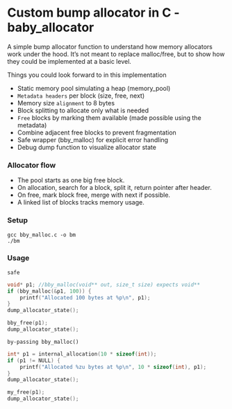 # Custom bump allocator in C - baby_allocator

A simple bump allocator function to understand how memory allocators work under the hood. It’s not meant to replace malloc/free, but to show how they could be implemented at a basic level.<br>

Things you could look forward to in this implementation

- Static memory pool simulating a heap (memory_pool)
- `Metadata headers` per block (size, free, next)
- Memory size `alignment` to 8 bytes
- Block splitting to allocate only what is needed
- `Free` blocks by marking them available (made possible using the metadata)
- Combine adjacent free blocks to prevent fragmentation
- Safe wrapper (bby_malloc) for explicit error handling
- Debug dump function to visualize allocator state


### Allocator flow
- The pool starts as one big free block.
- On allocation, search for a block, split it, return pointer after header.
- On free, mark block free, merge with next if possible.
- A linked list of blocks tracks memory usage.
### Setup
```
gcc bby_malloc.c -o bm
./bm
```
### Usage
`safe`
```C
void* p1; //bby_malloc(void** out, size_t size) expects void**
if (bby_malloc(&p1, 100)) { 
    printf("Allocated 100 bytes at %p\n", p1);
}
dump_allocator_state();

bby_free(p1);
dump_allocator_state();
```
`by-passing bby_malloc()`
```C
int* p1 = internal_allocation(10 * sizeof(int));
if (p1 != NULL) {
    printf("Allocated %zu bytes at %p\n", 10 * sizeof(int), p1);
}
dump_allocator_state();

my_free(p1);
dump_allocator_state();
```
